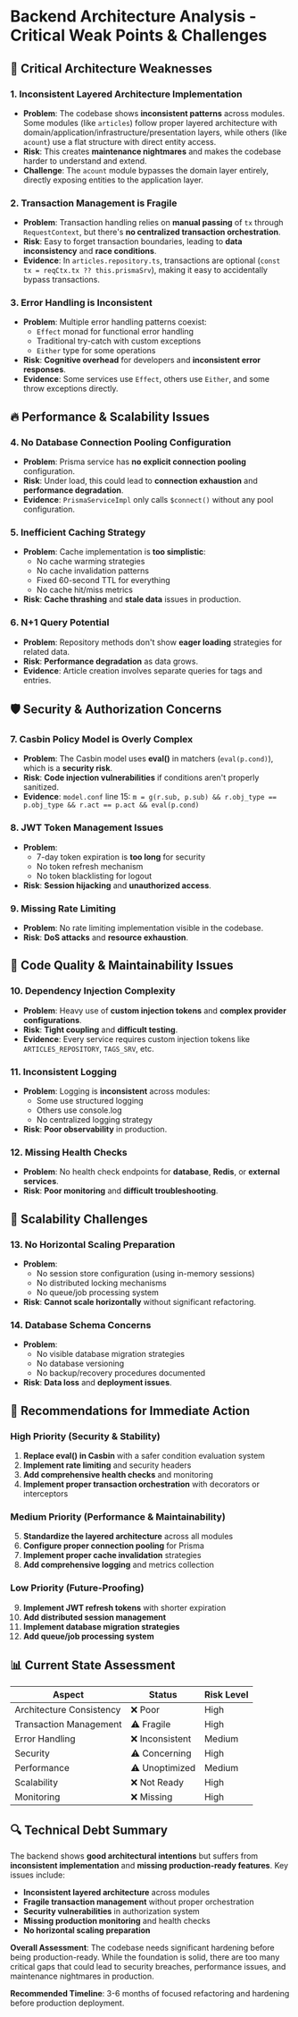 # Backend Architecture Analysis - Critical Weak Points & Challenges

## 🚨 **Critical Architecture Weaknesses**

### 1. **Inconsistent Layered Architecture Implementation**
- **Problem**: The codebase shows **inconsistent patterns** across modules. Some modules (like `articles`) follow proper layered architecture with domain/application/infrastructure/presentation layers, while others (like `acount`) use a flat structure with direct entity access.
- **Risk**: This creates **maintenance nightmares** and makes the codebase harder to understand and extend.
- **Challenge**: The `acount` module bypasses the domain layer entirely, directly exposing entities to the application layer.

### 2. **Transaction Management is Fragile**
- **Problem**: Transaction handling relies on **manual passing** of `tx` through `RequestContext`, but there's **no centralized transaction orchestration**.
- **Risk**: Easy to forget transaction boundaries, leading to **data inconsistency** and **race conditions**.
- **Evidence**: In `articles.repository.ts`, transactions are optional (`const tx = reqCtx.tx ?? this.prismaSrv`), making it easy to accidentally bypass transactions.

### 3. **Error Handling is Inconsistent**
- **Problem**: Multiple error handling patterns coexist:
  - `Effect` monad for functional error handling
  - Traditional try-catch with custom exceptions
  - `Either` type for some operations
- **Risk**: **Cognitive overhead** for developers and **inconsistent error responses**.
- **Evidence**: Some services use `Effect`, others use `Either`, and some throw exceptions directly.

## 🔥 **Performance & Scalability Issues**

### 4. **No Database Connection Pooling Configuration**
- **Problem**: Prisma service has **no explicit connection pooling** configuration.
- **Risk**: Under load, this could lead to **connection exhaustion** and **performance degradation**.
- **Evidence**: `PrismaServiceImpl` only calls `$connect()` without any pool configuration.

### 5. **Inefficient Caching Strategy**
- **Problem**: Cache implementation is **too simplistic**:
  - No cache warming strategies
  - No cache invalidation patterns
  - Fixed 60-second TTL for everything
  - No cache hit/miss metrics
- **Risk**: **Cache thrashing** and **stale data** issues in production.

### 6. **N+1 Query Potential**
- **Problem**: Repository methods don't show **eager loading** strategies for related data.
- **Risk**: **Performance degradation** as data grows.
- **Evidence**: Article creation involves separate queries for tags and entries.

## 🛡️ **Security & Authorization Concerns**

### 7. **Casbin Policy Model is Overly Complex**
- **Problem**: The Casbin model uses **eval()** in matchers (`eval(p.cond)`), which is a **security risk**.
- **Risk**: **Code injection vulnerabilities** if conditions aren't properly sanitized.
- **Evidence**: `model.conf` line 15: `m = g(r.sub, p.sub) && r.obj_type == p.obj_type && r.act == p.act && eval(p.cond)`

### 8. **JWT Token Management Issues**
- **Problem**:
  - 7-day token expiration is **too long** for security
  - No token refresh mechanism
  - No token blacklisting for logout
- **Risk**: **Session hijacking** and **unauthorized access**.

### 9. **Missing Rate Limiting**
- **Problem**: No rate limiting implementation visible in the codebase.
- **Risk**: **DoS attacks** and **resource exhaustion**.

## 🔧 **Code Quality & Maintainability Issues**

### 10. **Dependency Injection Complexity**
- **Problem**: Heavy use of **custom injection tokens** and **complex provider configurations**.
- **Risk**: **Tight coupling** and **difficult testing**.
- **Evidence**: Every service requires custom injection tokens like `ARTICLES_REPOSITORY`, `TAGS_SRV`, etc.

### 11. **Inconsistent Logging**
- **Problem**: Logging is **inconsistent** across modules:
  - Some use structured logging
  - Others use console.log
  - No centralized logging strategy
- **Risk**: **Poor observability** in production.

### 12. **Missing Health Checks**
- **Problem**: No health check endpoints for **database**, **Redis**, or **external services**.
- **Risk**: **Poor monitoring** and **difficult troubleshooting**.

## 🚀 **Scalability Challenges**

### 13. **No Horizontal Scaling Preparation**
- **Problem**:
  - No session store configuration (using in-memory sessions)
  - No distributed locking mechanisms
  - No queue/job processing system
- **Risk**: **Cannot scale horizontally** without significant refactoring.

### 14. **Database Schema Concerns**
- **Problem**:
  - No visible database migration strategies
  - No database versioning
  - No backup/recovery procedures documented
- **Risk**: **Data loss** and **deployment issues**.

## 🎯 **Recommendations for Immediate Action**

### High Priority (Security & Stability)
1. **Replace eval() in Casbin** with a safer condition evaluation system
2. **Implement rate limiting** and security headers
3. **Add comprehensive health checks** and monitoring
4. **Implement proper transaction orchestration** with decorators or interceptors

### Medium Priority (Performance & Maintainability)
5. **Standardize the layered architecture** across all modules
6. **Configure proper connection pooling** for Prisma
7. **Implement proper cache invalidation** strategies
8. **Add comprehensive logging** and metrics collection

### Low Priority (Future-Proofing)
9. **Implement JWT refresh tokens** with shorter expiration
10. **Add distributed session management**
11. **Implement database migration strategies**
12. **Add queue/job processing system**

## 📊 **Current State Assessment**

| Aspect | Status | Risk Level |
|--------|--------|------------|
| Architecture Consistency | ❌ Poor | High |
| Transaction Management | ⚠️ Fragile | High |
| Error Handling | ❌ Inconsistent | Medium |
| Security | ⚠️ Concerning | High |
| Performance | ⚠️ Unoptimized | Medium |
| Scalability | ❌ Not Ready | High |
| Monitoring | ❌ Missing | High |

## 🔍 **Technical Debt Summary**

The backend shows **good architectural intentions** but suffers from **inconsistent implementation** and **missing production-ready features**. Key issues include:

- **Inconsistent layered architecture** across modules
- **Fragile transaction management** without proper orchestration
- **Security vulnerabilities** in authorization system
- **Missing production monitoring** and health checks
- **No horizontal scaling preparation**

**Overall Assessment**: The codebase needs significant hardening before being production-ready. While the foundation is solid, there are too many critical gaps that could lead to security breaches, performance issues, and maintenance nightmares in production.

**Recommended Timeline**: 3-6 months of focused refactoring and hardening before production deployment.